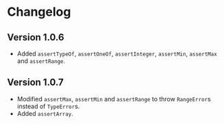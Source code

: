 # Changelog

## Version 1.0.6
- Added `assertTypeOf`, `assertOneOf`, `assertInteger`, `assertMin`, `assertMax` and `assertRange`.

## Version 1.0.7
- Modified `assertMax`, `assertMin` and `assertRange` to throw `RangeError`s instead of `TypeError`s.
- Added `assertArray`.